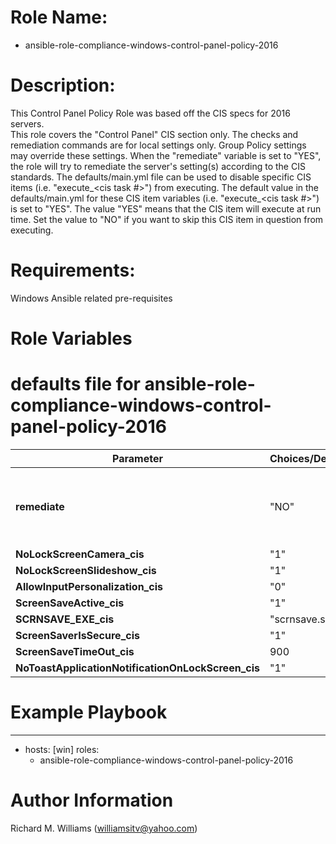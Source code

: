 # Role Name:
- ansible-role-compliance-windows-control-panel-policy-2016

# Description:
This Control Panel Policy Role was based off the CIS specs for 2016 servers.   
This role covers the "Control Panel" CIS section only. The checks and
remediation commands are for local settings only. Group Policy settings may
override these settings. When the "remediate" variable is set to "YES", the
role will try to remediate the server's setting(s) according to the CIS
standards.   The defaults/main.yml file can be used to disable specific CIS
items (i.e. "execute_<cis task #>") from executing. The default value in the
defaults/main.yml for these CIS item variables (i.e. "execute_<cis task #>")
is set to "YES". The value "YES" means that the CIS item will execute at run
time. Set the value to "NO" if you want to skip this CIS item in question from
executing.

# Requirements:
Windows Ansible related pre-requisites

# Role Variables
# defaults file for ansible-role-compliance-windows-control-panel-policy-2016
Parameter | Choices/Defaults|Comments
----------|-----------------|--------
__remediate__ |"NO"| variable used to determine whether or not to remediate.
__NoLockScreenCamera_cis__ |"1"| CIS value.
__NoLockScreenSlideshow_cis__ |"1"| CIS value.
__AllowInputPersonalization_cis__ |"0"| CIS value.
__ScreenSaveActive_cis__ |"1"| CIS value.
__SCRNSAVE_EXE_cis__ |"scrnsave.scr"| CIS value.
__ScreenSaverIsSecure_cis__ |"1"| CIS value.
__ScreenSaveTimeOut_cis__ |900| CIS value.
__NoToastApplicationNotificationOnLockScreen_cis__ |"1"| CIS value.



# Example Playbook
---
 - hosts: [win]
   roles:
   - ansible-role-compliance-windows-control-panel-policy-2016


# Author Information
Richard M. Williams (williamsitv@yahoo.com)
